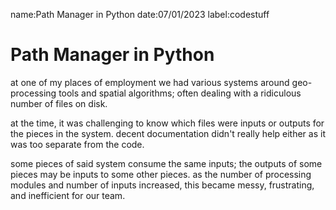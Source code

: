 name:Path Manager in Python
date:07/01/2023
label:codestuff

# Path Manager in Python

at one of my places of employment we had various systems around geo-processing tools
and spatial algorithms; often dealing with a ridiculous number of files on disk.

at the time, it was challenging to know which files were inputs or outputs
for the pieces in the system. decent documentation didn't really help
either as it was too separate from the code.

some pieces of said system consume the same inputs; the outputs of some pieces
may be inputs to some other pieces. as the number of processing modules and number of
inputs increased, this became messy, frustrating, and inefficient for our team.

